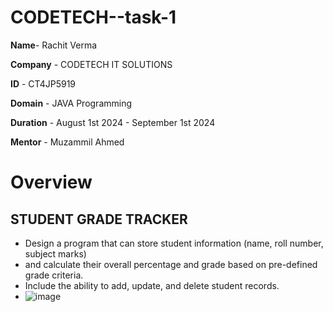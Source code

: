 # CODETECH--task-1
**Name**- Rachit Verma

**Company** - CODETECH IT SOLUTIONS

**ID** - CT4JP5919

**Domain** - JAVA Programming

**Duration** - August 1st 2024 - September 1st 2024

**Mentor** - Muzammil Ahmed

# Overview
## STUDENT GRADE TRACKER

- Design a program that can store student information (name, roll number, subject marks) 
- and calculate their overall percentage and grade based on pre-defined grade criteria. 
- Include the ability to add, update, and delete student records.
- ![image](https://github.com/user-attachments/assets/1ca49f2a-094e-4c85-845c-f8e8348e81eb)

